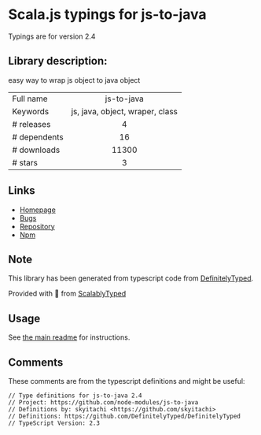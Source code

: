 
# Scala.js typings for js-to-java

Typings are for version 2.4

## Library description:
easy way to wrap js object to java object

|                    |                 |
| ------------------ | :-------------: |
| Full name          | js-to-java |
| Keywords           | js, java, object, wraper, class |
| # releases         | 4 |
| # dependents       | 16 |
| # downloads        | 11300 |
| # stars            | 3 |

## Links
- [Homepage](https://github.com/node-modules/js-to-java)
- [Bugs](https://github.com/node-modules/js-to-java/issues)
- [Repository](https://github.com/node-modules/js-to-java)
- [Npm](https://www.npmjs.com/package/js-to-java)
    


## Note
This library has been generated from typescript code from [DefinitelyTyped](https://definitelytyped.org).

Provided with :purple_heart: from [ScalablyTyped](https://github.com/oyvindberg/ScalablyTyped)

## Usage
See [the main readme](../../readme.md) for instructions.

## Comments

These comments are from the typescript definitions and might be useful:
```
// Type definitions for js-to-java 2.4
// Project: https://github.com/node-modules/js-to-java
// Definitions by: skyitachi <https://github.com/skyitachi>
// Definitions: https://github.com/DefinitelyTyped/DefinitelyTyped
// TypeScript Version: 2.3

```

